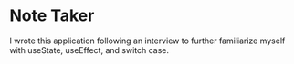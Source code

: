 # Note Taker

I wrote this application following an interview to further familiarize myself with useState, useEffect, and switch case.

